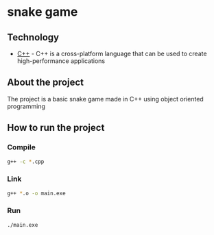 # snake game

## Technology ##

- [C++](https://isocpp.org/) - C++ is a cross-platform language that can be used to create high-performance applications

## About the project
The project is a basic snake game made in C++ using object oriented programming 

## How to run the project ##

### Compile ###
```sh
g++ -c *.cpp
```

### Link ###
```sh
g++ *.o -o main.exe
```

### Run ###
```
./main.exe
```